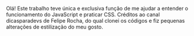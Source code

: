 Olá! Este trabalho teve única e exclusiva função de me ajudar a entender o funcionamento do JavaScript e praticar CSS. Créditos ao canal dicasparadevs de Felipe Rocha, do qual clonei os códigos e fiz pequenas alterações de estilização do meu gosto.
